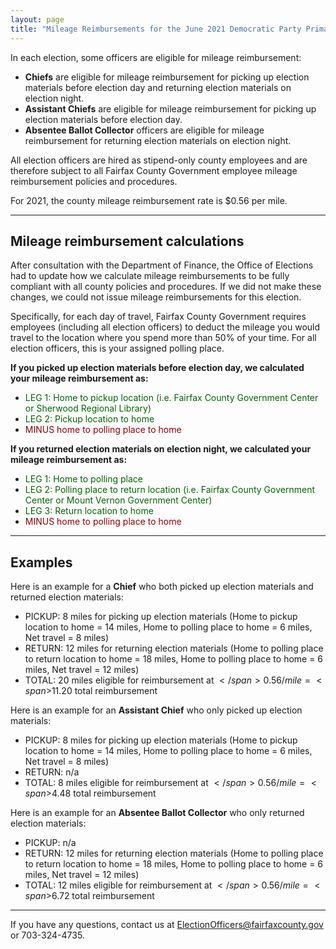 ```yaml
---
layout: page
title: "Mileage Reimbursements for the June 2021 Democratic Party Primary Election"
---
```


In each election, some officers are eligible for mileage reimbursement:

- **Chiefs** are eligible for mileage reimbursement for picking up election materials before election day and returning election materials on election night.
- **Assistant Chiefs** are eligible for mileage reimbursement for picking up election materials before election day.
- **Absentee Ballot Collector** officers are eligible for mileage reimbursement for returning election materials on election night.

All election officers are hired as stipend-only county employees and are therefore subject to all Fairfax County Government employee mileage reimbursement policies and procedures.

For 2021, the county mileage reimbursement rate is <span>$</span>0.56 per mile.

---

## Mileage reimbursement calculations

After consultation with the Department of Finance, the Office of Elections had to update how we calculate mileage reimbursements to be fully compliant with all county policies and procedures. If we did not make these changes, we could not issue mileage reimbursements for this election.

Specifically, for each day of travel, Fairfax County Government requires employees (including all election officers) to deduct the mileage you would travel to the location where you spend more than 50% of your time. For all election officers, this is your assigned polling place.

**If you picked up election materials before election day, we calculated your mileage reimbursement as:**
- <span style="color:darkGreen;">LEG 1: Home to pickup location (i.e. Fairfax County Government Center or Sherwood Regional Library)</span>
- <span style="color:darkGreen;">LEG 2: Pickup location to home</span>
- <span style="color:darkRed;">MINUS home to polling place to home</span>

**If you returned election materials on election night, we calculated your mileage reimbursement as:**
- <span style="color:darkGreen;">LEG 1: Home to polling place</span>
- <span style="color:darkGreen;">LEG 2: Polling place to return location (i.e. Fairfax County Government Center or Mount Vernon Government Center)</span>
- <span style="color:darkGreen;">LEG 3: Return location to home</span>
- <span style="color:darkRed;">MINUS home to polling place to home</span>

---

## Examples

Here is an example for a **Chief** who both picked up election materials and returned election materials:
- PICKUP: 8 miles for picking up election materials (Home to pickup location to home = 14 miles, Home to polling place to home = 6 miles, Net travel = 8 miles)
- RETURN: 12 miles for returning election materials (Home to polling place to return location to home = 18 miles, Home to polling place to home = 6 miles, Net travel = 12 miles)
- TOTAL: 20 miles eligible for reimbursement at <span>$</span>0.56/mile = <span>$</span>11.20 total reimbursement

Here is an example for an **Assistant Chief** who only picked up election materials:
- PICKUP: 8 miles for picking up election materials (Home to pickup location to home = 14 miles, Home to polling place to home = 6 miles, Net travel = 8 miles)
- RETURN: n/a
- TOTAL: 8 miles eligible for reimbursement at <span>$</span>0.56/mile = <span>$</span>4.48 total reimbursement

Here is an example for an **Absentee Ballot Collector** who only returned election materials:
- PICKUP: n/a
- RETURN: 12 miles for returning election materials (Home to polling place to return location to home = 18 miles, Home to polling place to home = 6 miles, Net travel = 12 miles)
- TOTAL: 12 miles eligible for reimbursement at <span>$</span>0.56/mile = <span>$</span>6.72 total reimbursement

---

If you have any questions, contact us at ElectionOfficers@fairfaxcounty.gov or 703-324-4735.

